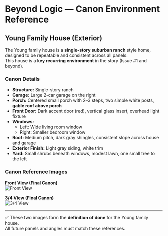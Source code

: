 
# Beyond Logic — Canon Environment Reference

## Young Family House (Exterior)

The Young family house is a **single-story suburban ranch** style home, designed to be repeatable and consistent across all panels.  
This house is a **key recurring environment** in the story (Issue #1 and beyond).

### Canon Details
- **Structure:** Single-story ranch
- **Garage:** Large 2-car garage on the right
- **Porch:** Centered small porch with 2–3 steps, two simple white posts, **gable roof above porch**
- **Front Door:** Dark accent door (red), vertical glass insert, overhead light fixture
- **Windows:**
  - Left: Wide living room window
  - Right: Smaller bedroom window
- **Roof:** Medium pitch, dark gray shingles, consistent slope across house and garage
- **Exterior Finish:** Light gray siding, white trim
- **Yard:** Small shrubs beneath windows, modest lawn, one small tree to the left

### Canon Reference Images

**Front View (Final Canon)**  
![Front View](F80E5613-7466-45E3-A006-3686C095004F.png)

**3/4 View (Final Canon)**  
![3/4 View](0A771EDB-FC48-498E-BCC9-855EF7489EFE.png)

---

✅ These two images form the **definition of done** for the Young family house.  
All future panels and angles must match these references.
